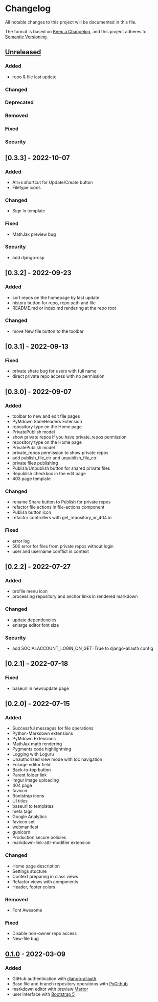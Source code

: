 # Changelog
All notable changes to this project will be documented in this file.

The format is based on [Keep a Changelog](https://keepachangelog.com/en/1.0.0/),
and this project adheres to [Semantic Versioning](https://semver.org/spec/v2.0.0.html).

## [Unreleased]
### Added
- repo & file last update

### Changed

### Deprecated

### Removed

### Fixed

### Security

## [0.3.3] - 2022-10-07
### Added
- Alt+s shortcut for Update/Create button
- Filetype icons

### Changed
- Sign In template

### Fixed
- MathJax preview bug

### Security
- add django-csp

## [0.3.2] - 2022-09-23
### Added
- sort repos on the homepage by last update
- history button for repo, repo path and file
- README.md or index.md rendering at the repo root

### Changed
- move New file button to the toolbar

## [0.3.1] - 2022-09-13
### Fixed
- private share bug for users with full name
- direct private repo access with no permission

## [0.3.0] - 2022-09-07
### Added
- toolbar to new and edit file pages
- PyMdown SaneHeaders Extension
- repository type on the Home page
- PrivatePublish model
- show private repos if you have private_repos permission
- repository type on the Home page
- PrivatePublish model
- private_repos permission to show private repos
- add publish_file_ctr and unpublish_file_ctr
- private files publishing
- Publish/Unpublish button for shared private files
- Republish checkbox in the edit page
- 403 page template

### Changed
- rename Share button to Publish for private repos
- refactor file actions in file-actions component
- Publish button icon
- refactor controllers with get_repository_or_404 in 

### Fixed
- error log
- 500 error for files from private repos without login
- user and username conflict in context

## [0.2.2] - 2022-07-27
### Added
- profile menu icon
- processing repository and anchor links in rendered markdown

### Changed
- update dependencies
- enlarge editor font size

### Security
- add SOCIALACCOUNT_LOGIN_ON_GET=True to django-allauth config

## [0.2.1] - 2022-07-18
### Fixed
- baseurl in new/update page

## [0.2.0] - 2022-07-15
### Added
- Successful messages for file operations
- Python-Markdown extensions
- PyMdown Extensions
- MathJax math rendering
- Pygments code highlightning
- Logging with Loguru
- Unauthorized view mode with toc navigation
- Enlarge editor field
- Back-to-top button
- Parent folder link
- Imgur image uploading
- 404 page
- favicon
- Bootstrap icons
- UI titles
- baseurl to templates
- meta tags
- Google Analytics
- favicon set
- webmanifest
- gunicorn
- Production secure policies
- markdown-link-attr-modifier extension

### Changed
- Home page description
- Settings stucture
- Context preparing in class views
- Refactor views with components
- Header, footer colors

### Removed
- Font Awesome

### Fixed
- Disable non-owner repo access
- New-file bug

## [0.1.0] - 2022-03-09
### Added
- GitHub authentication with [django-allauth](https://github.com/pennersr/django-allauth) 
- Base file and branch repository operations with [PyGithub](https://github.com/PyGithub/PyGithub)
- markdown editor with preview [Martor](https://github.com/agusmakmun/django-markdown-editor)
- user interface with [Bootstrap 5](https://getbootstrap.com)

[Unreleased]: https://github.com/roman-yatsenko/MarkHub/compare/v0.1.0...HEAD
[0.1.0]: https://github.com/roman-yatsenko/MarkHub/releases/tag/v0.1.0
